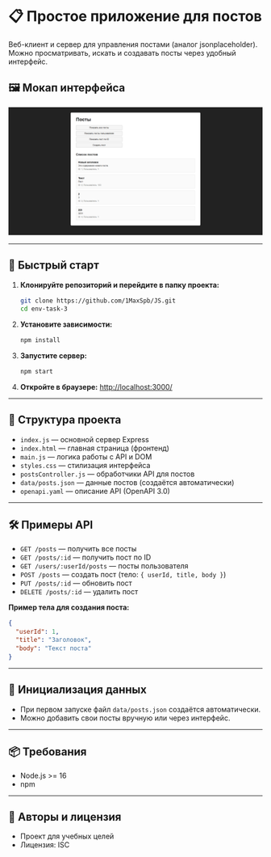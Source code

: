 # 📋 Простое приложение для постов

Веб-клиент и сервер для управления постами (аналог jsonplaceholder). Можно просматривать, искать и создавать посты через удобный интерфейс.

## 🖼️ Мокап интерфейса

![Мокап фронтенда](image.png "Изображение с примером")

---

## 🚀 Быстрый старт

1. **Клонируйте репозиторий и перейдите в папку проекта:**
   ```bash
   git clone https://github.com/1MaxSpb/JS.git
   cd env-task-3
   ```
2. **Установите зависимости:**
   ```bash
   npm install
   ```
3. **Запустите сервер:**
   ```bash
   npm start
   ```
4. **Откройте в браузере:**
   [http://localhost:3000/](http://localhost:3000/)

---

## 📁 Структура проекта

- `index.js` — основной сервер Express
- `index.html` — главная страница (фронтенд)
- `main.js` — логика работы с API и DOM
- `styles.css` — стилизация интерфейса
- `postsController.js` — обработчики API для постов
- `data/posts.json` — данные постов (создаётся автоматически)
- `openapi.yaml` — описание API (OpenAPI 3.0)

---

## 🛠️ Примеры API

- `GET /posts` — получить все посты
- `GET /posts/:id` — получить пост по ID
- `GET /users/:userId/posts` — посты пользователя
- `POST /posts` — создать пост (тело: `{ userId, title, body }`)
- `PUT /posts/:id` — обновить пост
- `DELETE /posts/:id` — удалить пост

**Пример тела для создания поста:**
```json
{
  "userId": 1,
  "title": "Заголовок",
  "body": "Текст поста"
}
```

---

## 📝 Инициализация данных

- При первом запуске файл `data/posts.json` создаётся автоматически.
- Можно добавить свои посты вручную или через интерфейс.

---

## 📦 Требования
- Node.js >= 16
- npm

---

## 🤝 Авторы и лицензия

- Проект для учебных целей
- Лицензия: ISC